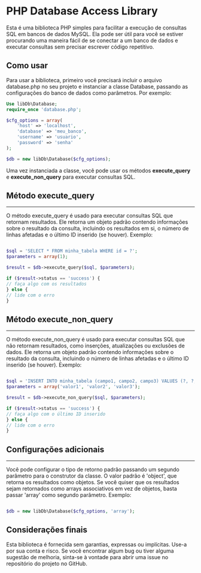 # PHP Database Access Library


Esta é uma biblioteca PHP simples para facilitar a execução de consultas SQL em bancos de dados MySQL. Ela pode ser útil para você se estiver procurando uma maneira fácil de se conectar a um banco de dados e executar consultas sem precisar escrever código repetitivo.

## Como usar



Para usar a biblioteca, primeiro você precisará incluir o arquivo database.php no seu projeto e instanciar a classe Database, passando as configurações do banco de dados como parâmetros. Por exemplo:

```php
Use libDb\Database;
require_once 'database.php';

$cfg_options = array(
    'host' => 'localhost',
    'database' => 'meu_banco',
    'username' => 'usuario',
    'password' => 'senha'
);

$db = new libDb\Database($cfg_options);
```

Uma vez instanciada a classe, você pode usar os métodos **execute_query** e **execute_non_query** para executar consultas SQL.

## Método execute_query

---

O método execute_query é usado para executar consultas SQL que retornam resultados. Ele retorna um objeto padrão contendo informações sobre o resultado da consulta, incluindo os resultados em si, o número de linhas afetadas e o último ID inserido (se houver). Exemplo:

```php

$sql = 'SELECT * FROM minha_tabela WHERE id = ?';
$parameters = array(1);

$result = $db->execute_query($sql, $parameters);

if ($result->status == 'success') {
// faça algo com os resultados
} else {
// lide com o erro
}
```

## Método execute_non_query

---

O método execute_non_query é usado para executar consultas SQL que não retornam resultados, como inserções, atualizações ou exclusões de dados. Ele retorna um objeto padrão contendo informações sobre o resultado da consulta, incluindo o número de linhas afetadas e o último ID inserido (se houver). Exemplo:

```php

$sql = 'INSERT INTO minha_tabela (campo1, campo2, campo3) VALUES (?, ?, ?)';
$parameters = array('valor1', 'valor2', 'valor3');

$result = $db->execute_non_query($sql, $parameters);

if ($result->status == 'success') {
// faça algo com o último ID inserido
} else {
// lide com o erro
}
```

## Configurações adicionais

---

Você pode configurar o tipo de retorno padrão passando um segundo parâmetro para o construtor da classe. O valor padrão é 'object', que retorna os resultados como objetos. Se você quiser que os resultados sejam retornados como arrays associativos em vez de objetos, basta passar 'array' como segundo parâmetro. Exemplo:

```php

$db = new libDb\Database($cfg_options, 'array');
```

## Considerações finais

Esta biblioteca é fornecida sem garantias, expressas ou implícitas. Use-a por sua conta e risco. Se você encontrar algum bug ou tiver alguma sugestão de melhoria, sinta-se à vontade para abrir uma issue no repositório do projeto no GitHub.
